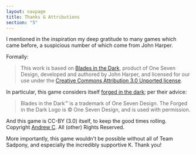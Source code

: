 ```yaml
---
layout: navpage
title: Thanks & Attributions
section: "5"
---
```


I mentioned in the inspiration my deep gratitude to many games which came before,
a suspicious number of which come from John Harper.

Formally:

> This work is based on [Blades in the Dark](bladesinthedark.com), product of One Seven Design, developed and authored by John Harper, and licensed for our use under the [Creative Commons Attribution 3.0 Unported license](creativecommons.org/licenses/by/3.0/).

In particular, this game considers itself [forged in the dark](https://bladesinthedark.com/licensing); per their advice:

> Blades in the Dark™ is a trademark of One Seven Design.
> The Forged in the Dark Logo is © One Seven Design, and is used with permission.

And this game is CC-BY (3.0) itself, to keep the good times rolling.
Copyright [Andrew C](mailto:lackhand@gmail.com). All (other) Rights Reserved.

More importantly, this game wouldn't be possible without all of Team Sadpony, and especially the incredibly supportive K.
Thank you!
